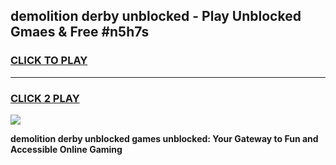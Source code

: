 
## demolition derby unblocked - Play Unblocked Gmaes & Free #n5h7s
<h3>
<a href="https://news.freeplayer.one?title=demolition_derby_unblocked&ref=03M">CLICK TO PLAY</a></h3>
<hr>

<h3>
<a href="https://news.freeplayer.one?title=demolition_derby_unblocked&ref=03M">CLICK 2 PLAY</a>
  
</h3>

<a href="https://news.freeplayer.one?title=demolition_derby_unblocked&ref=03M"><img src="https://clearcache.store/games.png"></a>


**demolition derby unblocked games unblocked: Your Gateway to Fun and Accessible Online Gaming**
